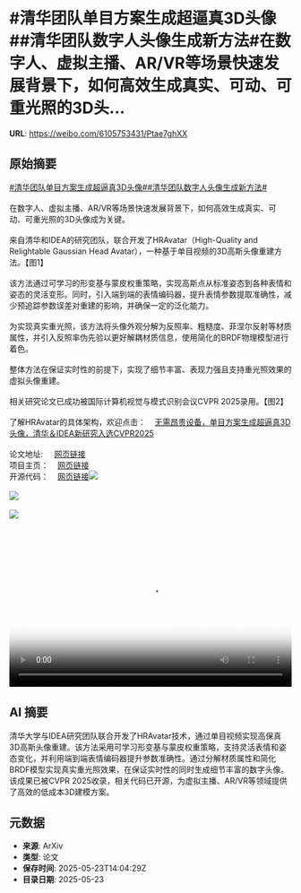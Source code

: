 # #清华团队单目方案生成超逼真3D头像##清华团队数字人头像生成新方法#在数字人、虚拟主播、AR/VR等场景快速发展背景下，如何高效生成真实、可动、可重光照的3D头...

**URL**: https://weibo.com/6105753431/Ptae7ghXX

## 原始摘要

<a href="https://m.weibo.cn/search?containerid=231522type%3D1%26t%3D10%26q%3D%23%E6%B8%85%E5%8D%8E%E5%9B%A2%E9%98%9F%E5%8D%95%E7%9B%AE%E6%96%B9%E6%A1%88%E7%94%9F%E6%88%90%E8%B6%85%E9%80%BC%E7%9C%9F3D%E5%A4%B4%E5%83%8F%23&amp;extparam=%23%E6%B8%85%E5%8D%8E%E5%9B%A2%E9%98%9F%E5%8D%95%E7%9B%AE%E6%96%B9%E6%A1%88%E7%94%9F%E6%88%90%E8%B6%85%E9%80%BC%E7%9C%9F3D%E5%A4%B4%E5%83%8F%23" data-hide=""><span class="surl-text">#清华团队单目方案生成超逼真3D头像#</span></a><a href="https://m.weibo.cn/search?containerid=231522type%3D1%26t%3D10%26q%3D%23%E6%B8%85%E5%8D%8E%E5%9B%A2%E9%98%9F%E6%95%B0%E5%AD%97%E4%BA%BA%E5%A4%B4%E5%83%8F%E7%94%9F%E6%88%90%E6%96%B0%E6%96%B9%E6%B3%95%23&amp;extparam=%23%E6%B8%85%E5%8D%8E%E5%9B%A2%E9%98%9F%E6%95%B0%E5%AD%97%E4%BA%BA%E5%A4%B4%E5%83%8F%E7%94%9F%E6%88%90%E6%96%B0%E6%96%B9%E6%B3%95%23" data-hide=""><span class="surl-text">#清华团队数字人头像生成新方法#</span></a><br><br>在数字人、虚拟主播、AR/VR等场景快速发展背景下，如何高效生成真实、可动、可重光照的3D头像成为关键。<br><br>来自清华和IDEA的研究团队，联合开发了HRAvatar（High-Quality and Relightable Gaussian Head Avatar），一种基于单目视频的3D高斯头像重建方法。【图1】<br><br>该方法通过可学习的形变基与蒙皮权重策略，实现高斯点从标准姿态到各种表情和姿态的灵活变形。同时，引入端到端的表情编码器，提升表情参数提取准确性，减少预追踪参数误差对重建的影响，并确保一定的泛化能力。<br><br>为实现真实重光照，该方法将头像外观分解为反照率、粗糙度、菲涅尔反射等材质属性，并引入反照率伪先验以更好解耦材质信息，使用简化的BRDF物理模型进行着色。<br><br>整体方法在保证实时性的前提下，实现了细节丰富、表现力强且支持重光照效果的虚拟头像重建。<br><br>相关研究论文已成功被国际计算机视觉与模式识别会议CVPR 2025录用。【图2】<br><br>了解HRAvatar的具体架构，欢迎点击：<a href="https://weibo.cn/sinaurl?u=https%3A%2F%2Fmp.weixin.qq.com%2Fs%2F8coJ36mVclezh9U1tjU01Q" data-hide=""><span class="url-icon"><img style="width: 1rem;height: 1rem" src="https://h5.sinaimg.cn/upload/2015/09/25/3/timeline_card_small_web_default.png" referrerpolicy="no-referrer"></span><span class="surl-text">无需昂贵设备，单目方案生成超逼真3D头像，清华＆IDEA新研究入选CVPR2025</span></a><br><br>论文地址: <a href="https://weibo.cn/sinaurl?u=https%3A%2F%2Farxiv.org%2Fpdf%2F2503.08224" data-hide=""><span class="url-icon"><img style="width: 1rem;height: 1rem" src="https://h5.sinaimg.cn/upload/2015/09/25/3/timeline_card_small_web_default.png" referrerpolicy="no-referrer"></span><span class="surl-text">网页链接</span></a><br>项目主页：<a href="https://weibo.cn/sinaurl?u=https%3A%2F%2Feastbeanzhang.github.io%2FHRAvatar%2F" data-hide=""><span class="url-icon"><img style="width: 1rem;height: 1rem" src="https://h5.sinaimg.cn/upload/2015/09/25/3/timeline_card_small_web_default.png" referrerpolicy="no-referrer"></span><span class="surl-text">网页链接</span></a><br>开源代码：<a href="https://weibo.cn/sinaurl?u=https%3A%2F%2Fgithub.com%2FPixel-Talk%2FHRAvatar" data-hide=""><span class="url-icon"><img style="width: 1rem;height: 1rem" src="https://h5.sinaimg.cn/upload/2015/09/25/3/timeline_card_small_web_default.png" referrerpolicy="no-referrer"></span><span class="surl-text">网页链接</span></a><img style="" src="https://tvax3.sinaimg.cn/large/006Fd7o3gy1i1pisztdd6j30n407rjwc.jpg" referrerpolicy="no-referrer"><br><br><img style="" src="https://tvax1.sinaimg.cn/large/006Fd7o3gy1i1pit15tszj30jk060q47.jpg" referrerpolicy="no-referrer"><br><br><img style="" src="https://tvax1.sinaimg.cn/large/006Fd7o3ly1i1piuicglxj31hc0u0n05.jpg" referrerpolicy="no-referrer"><br><br><br clear="both"><div style="clear: both"></div><video controls="controls" poster="https://tvax1.sinaimg.cn/orj480/006Fd7o3ly1i1piuhvfh1j31hc0u0n05.jpg" style="width: 100%"><source src="https://f.video.weibocdn.com/o0/Lv0mi5jflx08otf7mU2k01041200MZEe0E010.mp4?label=mp4_720p&amp;template=1280x720.25.0&amp;ori=0&amp;ps=1CwnkDw1GXwCQx&amp;Expires=1748012381&amp;ssig=tvf8d0Hzpu&amp;KID=unistore,video"><source src="https://f.video.weibocdn.com/o0/Gr1ptBxHlx08oteZ3u9W01041200oUBI0E010.mp4?label=mp4_hd&amp;template=852x480.25.0&amp;ori=0&amp;ps=1CwnkDw1GXwCQx&amp;Expires=1748012381&amp;ssig=sWInwGo%2B66&amp;KID=unistore,video"><source src="https://f.video.weibocdn.com/o0/FNmgm4XKlx08oteYm9Xq01041200fjpY0E010.mp4?label=mp4_ld&amp;template=640x360.25.0&amp;ori=0&amp;ps=1CwnkDw1GXwCQx&amp;Expires=1748012381&amp;ssig=%2BspIJsirvd&amp;KID=unistore,video"><p>视频无法显示，请前往<a href="https://video.weibo.com/show?fid=1034%3A5169507199811691" target="_blank" rel="noopener noreferrer">微博视频</a>观看。</p></video>

## AI 摘要

清华大学与IDEA研究团队联合开发了HRAvatar技术，通过单目视频实现高保真3D高斯头像重建。该方法采用可学习形变基与蒙皮权重策略，支持灵活表情和姿态变化，并利用端到端表情编码器提升参数准确性。通过分解材质属性和简化BRDF模型实现真实重光照效果，在保证实时性的同时生成细节丰富的数字头像。该成果已被CVPR 2025收录，相关代码已开源，为虚拟主播、AR/VR等领域提供了高效的低成本3D建模方案。

## 元数据

- **来源**: ArXiv
- **类型**: 论文
- **保存时间**: 2025-05-23T14:04:29Z
- **目录日期**: 2025-05-23
